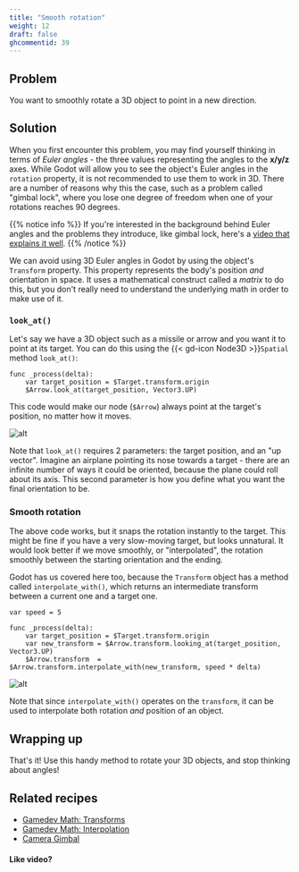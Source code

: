 ```yaml
---
title: "Smooth rotation"
weight: 12
draft: false
ghcommentid: 39
---
```


## Problem

You want to smoothly rotate a 3D object to point in a new direction.

## Solution

When you first encounter this problem, you may find yourself thinking in terms of *Euler angles* - the three values representing the angles to the **x/y/z** axes. While Godot will allow you to see the object's Euler angles in the `rotation` property, it is not recommended to use them to work in 3D. There are a number of reasons why this the case, such as a problem called "gimbal lock", where you lose one degree of freedom when one of your rotations reaches 90 degrees.

{{% notice info %}}
If you're interested in the background behind Euler angles and the problems they introduce, like gimbal lock, here's a [video that explains it well](https://www.youtube.com/watch?v=zc8b2Jo7mno).
{{% /notice %}}

We can avoid using 3D Euler angles in Godot by using the object's `Transform` property. This property represents the body's position *and* orientation in space. It uses a mathematical construct called a _matrix_ to do this, but you don't really need to understand the underlying math in order to make use of it.

### `look_at()`
Let's say we have a 3D object such as a missile or arrow and you want it to point at its target. You can do this using the {{< gd-icon Node3D >}}`Spatial` method `look_at()`:

```gdscript
func _process(delta):
    var target_position = $Target.transform.origin
    $Arrow.look_at(target_position, Vector3.UP)
```

This code would make our node (`$Arrow`) always point at the target's position, no matter how it moves.

![alt](/godot_recipes/3.x/img/3d_rotate_01.gif)

Note that `look_at()` requires 2 parameters: the target position, and an "up vector". Imagine an airplane pointing its nose towards a target - there are an infinite number of ways it could be oriented, because the plane could roll about its axis. This second parameter is how you define what you want the final orientation to be.

### Smooth rotation

The above code works, but it snaps the rotation instantly to the target. This might be fine if you have a very slow-moving target, but looks unnatural. It would look better if we move smoothly, or "interpolated", the rotation smoothly between the starting orientation and the ending.

Godot has us covered here too, because the `Transform` object has a method called `interpolate_with()`, which returns an intermediate transform between a current one and a target one.

```gdscript
var speed = 5

func _process(delta):
    var target_position = $Target.transform.origin
    var new_transform = $Arrow.transform.looking_at(target_position, Vector3.UP)
    $Arrow.transform  = $Arrow.transform.interpolate_with(new_transform, speed * delta)
```

![alt](/godot_recipes/3.x/img/3d_rotate_02.gif)

Note that since `interpolate_with()` operates on the `transform`, it can be used to interpolate both rotation *and* position of an object.

## Wrapping up

That's it! Use this handy method to rotate your 3D objects, and stop thinking about angles!

<!-- {{% notice note %}}
Download the project file here: [3d_rotate.zip](/godot_recipes/3.x/files/3d_rotate.zip)
{{% /notice %}} -->

## Related recipes

- [Gamedev Math: Transforms](/godot_recipes/3.x/math/transforms/)
- [Gamedev Math: Interpolation](/godot_recipes/3.x/math/interpolation/)
- [Camera Gimbal](/godot_recipes/3.x/3d/camera_gimbal/)

#### Like video?

